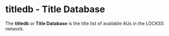# titledb - Title Database

The **titledb** or **Title Database** is the title list of available AUs in the LOCKSS network.

